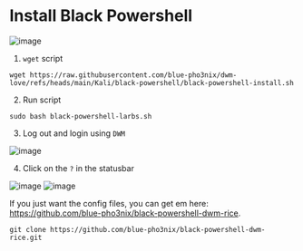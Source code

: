 # Install Black Powershell

![image](https://github.com/user-attachments/assets/b1c1bb27-52ed-4f30-a8c0-925f596df899)


1. `wget` script

```
wget https://raw.githubusercontent.com/blue-pho3nix/dwm-love/refs/heads/main/Kali/black-powershell/black-powershell-install.sh
```
2. Run script

```
sudo bash black-powershell-larbs.sh
```

3. Log out and login using `DWM`

![image](https://github.com/user-attachments/assets/962e46d6-903b-499b-a6b9-9ae2094cf3a4)

4. Click on the `?` in the statusbar

![image](https://github.com/user-attachments/assets/35a1a856-4789-4bf9-8c2c-8700093652b9)
![image](https://github.com/user-attachments/assets/f32bb50f-72d9-4749-b3c5-def740e9582c)

If you just want the config files, you can get em here: https://github.com/blue-pho3nix/black-powershell-dwm-rice.

```
git clone https://github.com/blue-pho3nix/black-powershell-dwm-rice.git
```
